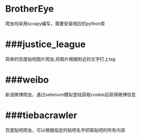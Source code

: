 BrotherEye
==========

爬虫均采用scrapy编写，需要安装相应的python库

###justice_league
==========

简单的百度贴吧图片爬虫,将图片根据附近的文字打上tag

###weibo
==========

新浪微博爬虫，通过selenium模拟登陆获取cookie后获得微博信息

###tiebacrawler
==========

百度贴吧爬虫，可以根据指定的贴吧名字抓取贴吧的所有内容


